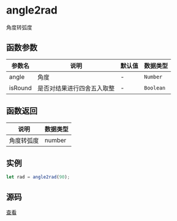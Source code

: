 # angle2rad
角度转弧度

## 函数参数 
| 参数名 | 说明 | 默认值 | 数据类型 |
| --- | --- | --- | --- |
| angle | 角度 | - | `Number` |
| isRound | 是否对结果进行四舍五入取整| - | `Boolean` |

## 函数返回
| 说明 | 数据类型 |
| --- | --- |
| 角度转弧度 | number |

## 实例 
``` javascript
let rad = angle2rad(90);
```

## 源码
[查看](https://github.com/383514580/useful-utils/blob/master/src/angle2rad.ts)

